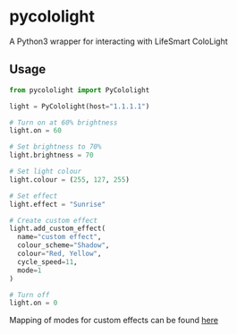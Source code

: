 # pycololight

A Python3 wrapper for interacting with LifeSmart ColoLight

## Usage

```python
from pycololight import PyCololight

light = PyCololight(host="1.1.1.1")

# Turn on at 60% brightness
light.on = 60

# Set brightness to 70%
light.brightness = 70

# Set light colour
light.colour = (255, 127, 255)

# Set effect
light.effect = "Sunrise"

# Create custom effect
light.add_custom_effect(
  name="custom effect",
  colour_scheme="Shadow",
  colour="Red, Yellow",
  cycle_speed=11,
  mode=1
)

# Turn off
light.on = 0
```

Mapping of modes for custom effects can be found [here](MODES.md)
